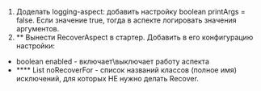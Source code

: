 1. Доделать logging-aspect: добавить настройку boolean printArgs = false.
Если значение true, тогда в аспекте логировать значения аргументов.
2. ** Вынести RecoverAspect в стартер.
Добавить в его конфигурацию настройки:
- boolean enabled - включает\выключает работу аспекта
- **** List<String> noRecoverFor - список названий классов (полное имя) исключений, для которых НЕ нужно делать Recover.
